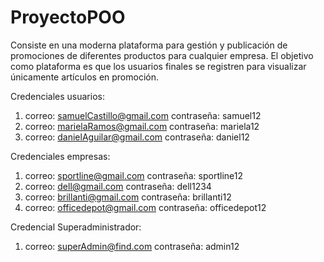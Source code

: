 # ProyectoPOO
Consiste en una moderna plataforma para gestión y publicación de promociones de diferentes productos para cualquier empresa. El objetivo como plataforma es que los usuarios finales se registren para visualizar únicamente artículos en promoción.

Credenciales usuarios:
1.  correo: samuelCastillo@gmail.com
    contraseña: samuel12
2.  correo: marielaRamos@gmail.com
    contraseña: mariela12
3.  correo: danielAguilar@gmail.com
    contraseña: daniel12

Credenciales empresas:
1.  correo: sportline@gmail.com
    contraseña: sportline12
2.  correo: dell@gmail.com
    contraseña: dell1234
3.  correo: brillanti@gmail.com
    contraseña: brillanti12
4.  correo: officedepot@gmail.com
    contraseña: officedepot12

Credencial Superadministrador:
1.  correo: superAdmin@find.com
    contraseña: admin12



